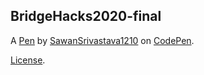BridgeHacks2020-final
---------------------


A [Pen](https://codepen.io/sawansrivastava1210/pen/PoZxaJY) by [SawanSrivastava1210](https://codepen.io/sawansrivastava1210) on [CodePen](https://codepen.io).

[License](https://codepen.io/sawansrivastava1210/pen/PoZxaJY/license).